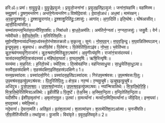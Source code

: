 

  
हरि:ॐ॥ प्रमा॑। मा॒यु॒यु॒ज्रे॒। यु॒यु॒ज्रे॒प्र॒युज॑:। प्र॒युजो॒जना॑नां। प्र॒युज॒इति॑प्र॒ऽयुज॑:। जना॑नां॒वहा॑मि। वहा॑मिस्म। स्म॒पू॒षणं॑। पू॒षण॒मन्त॑रेण। अन्त॑रे॒णेत्यन्त॑रेण॥ विश्वे॑दे॒वास॑:। दे॒वासो॒अध॑। अध॒मां। माम॑रक्षन्। अ॒र॒क्ष॒न्दु॒श्शासु॑:। दु॒श्शासु॒रागा॑त्। दु॒श्शाशु॒रिति॑दु॒:ऽशासु॑:। आगा॑त्। अ॒गा॒दिति॑। इति॒घोष॑:। घॊष॑आसीत्। आ॒सी॒दित्या॑सीत्॥  
सम्मा॑तपन्त्य॒भित॑स॒पत्नी॑रिव॒पर्श॑व:॥ निबा॑धते। बा॒ध॒ते॒अम॑ति:। अम॑तिर्न॒ग्नता॑। न॒ग्नता॒जसु॑:। जसु॒र्वे:। वेर्न। नवे॑वीयते। वे॒वी॒य॒ते॒म॒ति:। म॒तिरिति॑म॒ति:॥  
मूषो॒नशि॒श्नाव्य॑दन्तिमा॒ध्य॑स्स्तो॒र॑न्तेशतक्रतो॥ स॒कृत्सु। सुन॑:। नो॒म॒घ॒व॒न्। म॒घ॒व॒न्नि॒न्द्र॒। म॒घ॒वन्निति॑मघऽवन्। इ॒न्द्र॒मृ॒ळ॒य॒। मृ॒ळ॒याध॑। अधा॑पि॒तेव॑। पि॒तेव॑न:। पि॒तेवेति॑पि॒ताऽइ॑व। नो॒भ॒व॒। भ॒वेति॑भव॥  
कु॒रु॒श्रव॑णमावृणि॒राजा॑नं। कु॒रु॒श्रव॑ण॒मिति॑कु॒रु॒ऽश्रव॑णं। अ॒वृ॒णीत्य॑वृणि। राजा॑नं॒त्रास॑दस्यवं। त्रास॑दस्यव॒मिति॒त्रास॑दस्यवं॥ मंहि॑ष्ठंवा॒घतां॑। वा॒घता॒मृषि॑:। ऋषि॒रित्यृषि॑:॥  
यस्य॑मा। मा॒ह॒रित॑:। ह॒रितो॒रथे॑। रथे॑ति॒स्र:। ति॒स्रोवह॑न्ति। वह॑न्तिसाधु॒या। सा॒धु॒येति॑सा॒धु॒ऽया॥ स्तवै॑स॒हस्र॑दक्षिणे। स॒हस्र॑दक्षिण॒इति॑स॒हस्र॑ऽदक्षिणे॥ 1॥  
यस्य॒प्रस्वा॑दस:। प्रस्वा॑दसो॒गिर॑:। प्रस्वा॑दस॒इति॑प्रऽस्वा॑दस:। गिर॑उप॒मश्र॑वस:। उ॒प॒मश्र॑वस:पि॒तु:। उ॒प॒मश्र॑वस॒इत्यु॑प॒मऽश्र॑वस:। पि॒तुरिति॑पि॒तु:॥ क्षेत्र॒न्न। नर॒ण्वं। र॒ण्वमू॒चुषे॑। ऊ॒चुष॒इत्यू॒चुषे॑॥  
अधि॑पुत्र। पु॒त्रो॒प॒म॒श्र॒व॒:। उ॒प॒म॒श्र॒वो॒नपा॑त्। उ॒प॒म॒श्र॒व॒इत्यु॑पमऽश्रव:। नपा॑न्मित्रातिथे:। मि॒त्रा॒ति॒थे॒रि॒हि॒। मि॒त्रा॒ति॒थे॒रिति॑मित्रऽअतिथे:। इ॒हीती॑हि॥ पि॒तुष्टे॑। ते॒अ॒स्मि॒। अ॒स्मि॒व॒न्दि॒ता। व॒न्दि॒तेति॑व॒न्दि॒ता॥  
यदीशी॑य। ईशी॑या॒मृता॑नां। अ॒मृता॑ना॒मु॒त। उ॒तवा॑। वा॒मर्त्या॑नां। मर्त्या॑ना॒मिति॒मर्त्या॑नां॥ जीवे॒दित्। इन्म॒घवा॑। म॒घवा॒मम॑। ममेति॒मम॑॥  
नदे॒वानां॑। दे॒वाना॒मति॑। अति॑व्र॒तं। व्र॒तंश॒तात्मा॑। श॒तात्मा॑च॒न। श॒तत्मेति॑श॒तऽआ॑त्मा। च॒नजी॑वति। जी॒व॒तीति॑जीवति॥ तथा॑यु॒जा। यु॒जावि। विवा॑वृते। व॒वृ॒त॒इति॑ववृते॥ 2॥  
